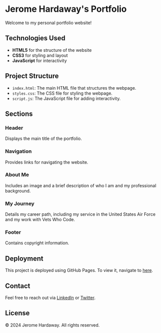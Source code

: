 # Jerome Hardaway's Portfolio

Welcome to my personal portfolio website!

## Technologies Used

- **HTML5** for the structure of the website
- **CSS3** for styling and layout
- **JavaScript** for interactivity

## Project Structure

- `index.html`: The main HTML file that structures the webpage.
- `styles.css`: The CSS file for styling the webpage.
- `script.js`: The JavaScript file for adding interactivity.

## Sections

### Header

Displays the main title of the portfolio.

### Navigation

Provides links for navigating the website.

### About Me

Includes an image and a brief description of who I am and my professional background.

### My Journey

Details my career path, including my service in the United States Air Force and my work with Vets Who Code.

### Footer

Contains copyright information.

## Deployment

This project is deployed using GitHub Pages. To view it, navigate to [here](https://jeromehardaway.github.io/#).

## Contact

Feel free to reach out via [LinkedIn](https://www.linkedin.com/in/jeromehardaway/) or [Twitter](https://twitter.com/JeromeHardaway).

## License

&copy; 2024 Jerome Hardaway. All rights reserved.
